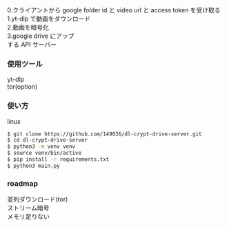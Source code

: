 0.クライアントから google folder id と video url と access token を受け取る  
1.yt-dlp で動画をダウンロード  
2.動画を暗号化  
3.google drive にアップ  
する API サーバー  

### 使用ツール

yt-dlp  
tor(option)

### 使い方

linux

```sh
$ git clone https://github.com/149036/dl-crypt-drive-server.git
$ cd dl-crypt-drive-server
$ python3 -m venv venv
$ source venv/bin/active
$ pip install -r requirements.txt
$ python3 main.py
```

### roadmap  
並列ダウンロード(tor)  
ストリーム暗号  
メモリ足りない　　

